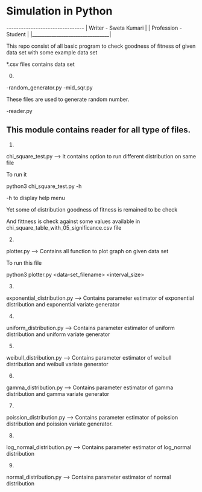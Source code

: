 # Simulation in Python
*--------------------------------*
|   Writer     - Sweta Kumari    |
|   Profession - Student         |
|________________________________|


This repo consist of all basic program to check goodness of fitness of given data set with some example data set

*.csv files contains data set

0.

-random_generator.py
-mid_sqr.py

These files are used to generate random number.

-reader.py

This module contains reader for all type of files.
----------------------------------------------------------------

1.

chi_square_test.py --> it contains option to run different distribution on same file

To run it

python3 chi_square_test.py <filename> -h

-h to display help menu

Yet some of distribution goodness of fitness is remained to be check

And fittness is check against some values available in chi_square_table_with_05_significance.csv file

2.

plotter.py --> Contains all function to plot graph on given data set

To run this file

python3 plotter.py <data-set_filename> <interval_size>

3.

exponential_distribution.py --> Contains parameter estimator of exponential distribution and exponential variate generator

4.

uniform_distribution.py --> Contains parameter estimator of uniform distribution and uniform variate generator

5.

weibull_distribution.py --> Contains parameter estimator of weibull distribution and weibull variate generator

6.

gamma_distribution.py --> Contains parameter estimator of gamma distribution and gamma variate generator

7.

poission_distribution.py --> Contains parameter estimator of poission distribution and poission variate generator.

8.

log_normal_distribution.py --> Contains parameter estimator of log_normal distribution


9.

normal_distribution.py --> Contains parameter estimator of normal distribution

